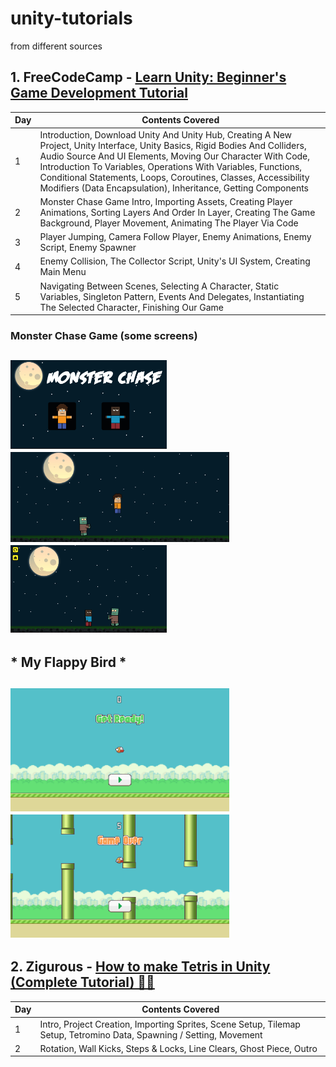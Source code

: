 # unity-tutorials 
from different sources

## 1. FreeCodeCamp - [Learn Unity: Beginner's Game Development Tutorial](https://www.youtube.com/watch?v=gB1F9G0JXOo)
Day  | Contents Covered
------------- | -------------
1  | Introduction, Download Unity And Unity Hub, Creating A New Project, Unity Interface, Unity Basics, Rigid Bodies And Colliders, Audio Source And UI Elements, Moving Our Character With Code, Introduction To Variables, Operations With Variables, Functions, Conditional Statements, Loops, Coroutines, Classes, Accessibility Modifiers (Data Encapsulation), Inheritance, Getting Components
2  | Monster Chase Game Intro, Importing Assets, Creating Player Animations, Sorting Layers And Order In Layer, Creating The Game Background, Player Movement, Animating The Player Via Code
3  | Player Jumping, Camera Follow Player, Enemy Animations, Enemy Script, Enemy Spawner
4  | Enemy Collision, The Collector Script, Unity's UI System, Creating Main Menu
5  | Navigating Between Scenes, Selecting A Character, Static Variables, Singleton Pattern, Events And Delegates, Instantiating The Selected Character, Finishing Our Game


### Monster Chase Game (some screens) 
<img src="/Monster Chase/v3.png" width=250> <img src="/Monster Chase/v2.png" width=350> <img src="/Monster Chase/v4-final.png" width=250> 
--------------------------
## * My Flappy Bird * ###
<img src="/Flappy Bird/p1.png" width=350> <img src="/Flappy Bird/p2.png" width=350> 
-------------------------
## 2. Zigurous - [How to make Tetris in Unity (Complete Tutorial) 🧩🧱](https://youtu.be/ODLzYI4d-J8)
Day  | Contents Covered
------------- | -------------
1  | Intro, Project Creation, Importing Sprites, Scene Setup, Tilemap Setup, Tetromino Data, Spawning / Setting, Movement
2  | Rotation, Wall Kicks, Steps & Locks, Line Clears, Ghost Piece, Outro

